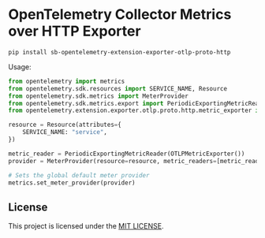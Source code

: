 # OpenTelemetry Collector Metrics over HTTP Exporter

```shell
pip install sb-opentelemetry-extension-exporter-otlp-proto-http
```

Usage:

```python
from opentelemetry import metrics
from opentelemetry.sdk.resources import SERVICE_NAME, Resource
from opentelemetry.sdk.metrics import MeterProvider
from opentelemetry.sdk.metrics.export import PeriodicExportingMetricReader
from opentelemetry.extension.exporter.otlp.proto.http.metric_exporter import OTLPMetricExporter

resource = Resource(attributes={
    SERVICE_NAME: "service",
})

metric_reader = PeriodicExportingMetricReader(OTLPMetricExporter())
provider = MeterProvider(resource=resource, metric_readers=[metric_reader])

# Sets the global default meter provider
metrics.set_meter_provider(provider)
```

## License

This project is licensed under the [MIT LICENSE](LICENSE).
